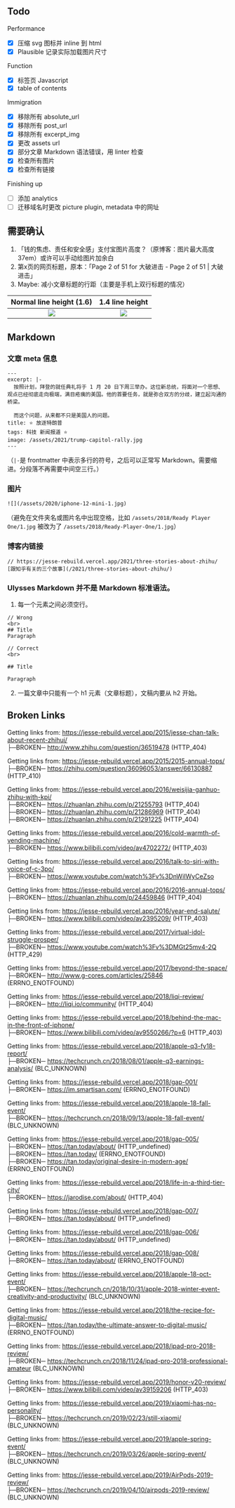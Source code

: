 ## Todo

Performance
- [x] 压缩 svg 图标并 inline 到 html
- [x] Plausible 记录实际加载图片尺寸

Function
- [x] 标签页 Javascript
- [x] table of contents

Immigration
- [x] 移除所有 absolute_url
- [x] 移除所有 post_url
- [x] 移除所有 excerpt_img
- [x] 更改 assets url
- [x] 部分文章 Markdown 语法错误，用 linter 检查
- [x] 检查所有图片
- [x] 检查所有链接

Finishing up
- [ ] 添加 analytics
- [ ] 迁移域名时更改 picture plugin, metadata 中的网址

## 需要确认

1. 「钱的焦虑、责任和安全感」支付宝图片高度？（原博客：图片最大高度 37em）或许可以手动给图片加余白
2. 第x页的网页标题，原本：「Page 2 of 51 for 大破进击 - Page 2 of 51 | 大破进击」
3. Maybe: 减小文章标题的行距（主要是手机上双行标题的情况）

Normal line height (1.6)   |  1.4 line height
:-------------------------:|:-------------------------:
![](https://share.getcloudapp.com/L1udplOp/download/jesse-rebuild.vercel.app_2021_to-homepod-the-music-dna_(iPhone%20X).png)  |  ![](https://share.getcloudapp.com/kpuK5rN6/download/jesse-rebuild.vercel.app_2021_to-homepod-the-music-dna_(iPhone%20X)%20(1).png)

## Markdown

### 文章 meta 信息
```
---
excerpt: |-
  按照计划，拜登的就任典礼将于 1 月 20 日下周三举办。这位新总统，将面对一个思想、观点已经彻底走向极端，满目疮痍的美国。他的首要任务，就是弥合双方的分歧，建立起沟通的桥梁。

  而这个问题，从来都不只是美国人的问题。
title: ⭐️ 放逐特朗普
tags: 科技 新闻报道 ⭐️
image: /assets/2021/trump-capitol-rally.jpg
---
```
（`|-`是 frontmatter 中表示多行的符号，之后可以正常写 Markdown。需要缩进。分段落不再需要中间空三行。）

### 图片
```
![](/assets/2020/iphone-12-mini-1.jpg)
```
（避免在文件夹名或图片名中出现空格，比如 `/assets/2018/Ready Player One/1.jpg` 被改为了 `/assets/2018/Ready-Player-One/1.jpg`）

### 博客内链接
```
// https://jesse-rebuild.vercel.app/2021/three-stories-about-zhihu/
[跟知乎有关的三个故事](/2021/three-stories-about-zhihu/)
```

### Ulysses Markdown 并不是 Markdown 标准语法。
1. 每一个元素之间必须空行。
```
// Wrong
<br>
## Title
Paragraph

// Correct
<br>

## Title

Paragraph
```

2. 一篇文章中只能有一个 h1 元素（文章标题），文稿内要从 h2 开始。

## Broken Links

Getting links from: https://jesse-rebuild.vercel.app/2015/jesse-chan-talk-about-recent-zhihui/  
├─BROKEN─ http://www.zhihu.com/question/36519478 (HTTP_404)

Getting links from: https://jesse-rebuild.vercel.app/2015/2015-annual-tops/  
├─BROKEN─ https://zhihu.com/question/36096053/answer/66130887 (HTTP_410)

Getting links from: https://jesse-rebuild.vercel.app/2016/weisijia-ganhuo-zhihu-with-kpi/  
├─BROKEN─ https://zhuanlan.zhihu.com/p/21255793 (HTTP_404)  
├─BROKEN─ https://zhuanlan.zhihu.com/p/21286969 (HTTP_404)  
├─BROKEN─ https://zhuanlan.zhihu.com/p/21291225 (HTTP_404)

Getting links from: https://jesse-rebuild.vercel.app/2016/cold-warmth-of-vending-machine/  
├─BROKEN─ https://www.bilibili.com/video/av4702272/ (HTTP_403)  

Getting links from: https://jesse-rebuild.vercel.app/2016/talk-to-siri-with-voice-of-c-3po/  
├─BROKEN─ https://www.youtube.com/watch%3Fv%3DnWiIWyCeZso

Getting links from: https://jesse-rebuild.vercel.app/2016/2016-annual-tops/  
├─BROKEN─ https://zhuanlan.zhihu.com/p/24459846 (HTTP_404)

Getting links from: https://jesse-rebuild.vercel.app/2016/year-end-salute/  
├─BROKEN─ https://www.bilibili.com/video/av2395209/ (HTTP_403)

Getting links from: https://jesse-rebuild.vercel.app/2017/virtual-idol-struggle-prosper/  
├─BROKEN─ https://www.youtube.com/watch%3Fv%3DMGt25mv4-2Q (HTTP_429)

Getting links from: https://jesse-rebuild.vercel.app/2017/beyond-the-space/  
├─BROKEN─ http://www.g-cores.com/articles/25846 (ERRNO_ENOTFOUND)

Getting links from: https://jesse-rebuild.vercel.app/2018/liqi-review/  
├─BROKEN─ http://liqi.io/community/ (HTTP_404)

Getting links from: https://jesse-rebuild.vercel.app/2018/behind-the-mac-in-the-front-of-iphone/  
├─BROKEN─ https://www.bilibili.com/video/av9550266/?p=6 (HTTP_403)

Getting links from: https://jesse-rebuild.vercel.app/2018/apple-q3-fy18-report/  
├─BROKEN─ https://techcrunch.cn/2018/08/01/apple-q3-earnings-analysis/ (BLC_UNKNOWN)

Getting links from: https://jesse-rebuild.vercel.app/2018/gap-001/  
├─BROKEN─ https://im.smartisan.com/ (ERRNO_ENOTFOUND)

Getting links from: https://jesse-rebuild.vercel.app/2018/apple-18-fall-event/  
├─BROKEN─ https://techcrunch.cn/2018/09/13/apple-18-fall-event/ (BLC_UNKNOWN)

Getting links from: https://jesse-rebuild.vercel.app/2018/gap-005/   
├─BROKEN─ https://tan.today/about/ (HTTP_undefined)  
├─BROKEN─ https://tan.today/ (ERRNO_ENOTFOUND)  
├─BROKEN─ https://tan.today/original-desire-in-modern-age/ (ERRNO_ENOTFOUND)

Getting links from: https://jesse-rebuild.vercel.app/2018/life-in-a-third-tier-city/  
├─BROKEN─ https://jarodise.com/about/ (HTTP_404)

Getting links from: https://jesse-rebuild.vercel.app/2018/gap-007/  
├─BROKEN─ https://tan.today/about/ (HTTP_undefined)

Getting links from: https://jesse-rebuild.vercel.app/2018/gap-006/  
├─BROKEN─ https://tan.today/about/ (HTTP_undefined)

Getting links from: https://jesse-rebuild.vercel.app/2018/gap-008/  
├─BROKEN─ https://tan.today/about/ (ERRNO_ENOTFOUND)

Getting links from: https://jesse-rebuild.vercel.app/2018/apple-18-oct-event/  
├─BROKEN─ https://techcrunch.cn/2018/10/31/apple-2018-winter-event-creativity-and-productivity/ (BLC_UNKNOWN)

Getting links from: https://jesse-rebuild.vercel.app/2018/the-recipe-for-digital-music/  
├─BROKEN─ https://tan.today/the-ultimate-answer-to-digital-music/ (ERRNO_ENOTFOUND)

Getting links from: https://jesse-rebuild.vercel.app/2018/ipad-pro-2018-review/  
├─BROKEN─ https://techcrunch.cn/2018/11/24/ipad-pro-2018-professional-amateur (BLC_UNKNOWN)

Getting links from: https://jesse-rebuild.vercel.app/2019/honor-v20-review/  
├─BROKEN─ https://www.bilibili.com/video/av39159206 (HTTP_403)

Getting links from: https://jesse-rebuild.vercel.app/2019/xiaomi-has-no-personality/  
├─BROKEN─ https://techcrunch.cn/2019/02/23/still-xiaomi/ (BLC_UNKNOWN)

Getting links from: https://jesse-rebuild.vercel.app/2019/apple-spring-event/  
├─BROKEN─ https://techcrunch.cn/2019/03/26/apple-spring-event/ (BLC_UNKNOWN)

Getting links from: https://jesse-rebuild.vercel.app/2019/AirPods-2019-review/  
├─BROKEN─ https://techcrunch.cn/2019/04/10/airpods-2019-review/ (BLC_UNKNOWN)
